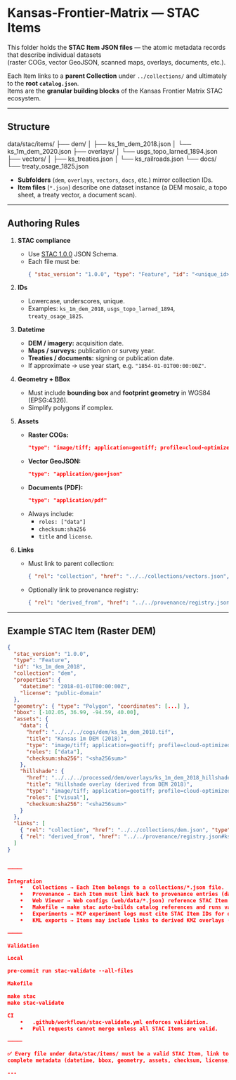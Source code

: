 # Kansas-Frontier-Matrix — STAC Items

This folder holds the **STAC Item JSON files** — the atomic metadata records that describe individual datasets  
(raster COGs, vector GeoJSON, scanned maps, overlays, documents, etc.).  

Each Item links to a **parent Collection** under `../collections/` and ultimately to the **root `catalog.json`**.  
Items are the **granular building blocks** of the Kansas Frontier Matrix STAC ecosystem.

---

## Structure

data/stac/items/
├── dem/
│   ├── ks_1m_dem_2018.json
│   └── ks_1m_dem_2020.json
├── overlays/
│   └── usgs_topo_larned_1894.json
├── vectors/
│   ├── ks_treaties.json
│   └── ks_railroads.json
└── docs/
└── treaty_osage_1825.json

- **Subfolders** (`dem`, `overlays`, `vectors`, `docs`, etc.) mirror collection IDs.  
- **Item files** (`*.json`) describe one dataset instance (a DEM mosaic, a topo sheet, a treaty vector, a document scan).  

---

## Authoring Rules

1. **STAC compliance**  
   - Use [STAC 1.0.0](https://stacspec.org/) JSON Schema.  
   - Each file must be:  
     ```json
     { "stac_version": "1.0.0", "type": "Feature", "id": "<unique_id>" }
     ```

2. **IDs**  
   - Lowercase, underscores, unique.  
   - Examples: `ks_1m_dem_2018`, `usgs_topo_larned_1894`, `treaty_osage_1825`.

3. **Datetime**  
   - **DEM / imagery:** acquisition date.  
   - **Maps / surveys:** publication or survey year.  
   - **Treaties / documents:** signing or publication date.  
   - If approximate → use year start, e.g. `"1854-01-01T00:00:00Z"`.

4. **Geometry + BBox**  
   - Must include **bounding box** and **footprint geometry** in WGS84 (EPSG:4326).  
   - Simplify polygons if complex.

5. **Assets**  
   - **Raster COGs:**  
     ```json
     "type": "image/tiff; application=geotiff; profile=cloud-optimized"
     ```
   - **Vector GeoJSON:**  
     ```json
     "type": "application/geo+json"
     ```
   - **Documents (PDF):**  
     ```json
     "type": "application/pdf"
     ```
   - Always include:  
     - `roles: ["data"]`  
     - `checksum:sha256`  
     - `title` and `license`.

6. **Links**  
   - Must link to parent collection:  
     ```json
     { "rel": "collection", "href": "../../collections/vectors.json", "type": "application/json" }
     ```
   - Optionally link to provenance registry:  
     ```json
     { "rel": "derived_from", "href": "../../provenance/registry.json#ks_treaties" }
     ```

---

## Example STAC Item (Raster DEM)

```json
{
  "stac_version": "1.0.0",
  "type": "Feature",
  "id": "ks_1m_dem_2018",
  "collection": "dem",
  "properties": {
    "datetime": "2018-01-01T00:00:00Z",
    "license": "public-domain"
  },
  "geometry": { "type": "Polygon", "coordinates": [...] },
  "bbox": [-102.05, 36.99, -94.59, 40.00],
  "assets": {
    "data": {
      "href": "../../../cogs/dem/ks_1m_dem_2018.tif",
      "title": "Kansas 1m DEM (2018)",
      "type": "image/tiff; application=geotiff; profile=cloud-optimized",
      "roles": ["data"],
      "checksum:sha256": "<sha256sum>"
    },
    "hillshade": {
      "href": "../../../processed/dem/overlays/ks_1m_dem_2018_hillshade.tif",
      "title": "Hillshade overlay (derived from DEM 2018)",
      "type": "image/tiff; application=geotiff; profile=cloud-optimized",
      "roles": ["visual"],
      "checksum:sha256": "<sha256sum>"
    }
  },
  "links": [
    { "rel": "collection", "href": "../../collections/dem.json", "type": "application/json" },
    { "rel": "derived_from", "href": "../../provenance/registry.json#ks_1m_dem_2018", "type": "application/json" }
  ]
}


⸻

Integration
	•	Collections → Each Item belongs to a collections/*.json file.
	•	Provenance → Each Item must link back to provenance entries (data/provenance/registry.json) ￼.
	•	Web Viewer → Web configs (web/data/*.json) reference STAC Item IDs to load data layers.
	•	Makefile → make stac auto-builds catalog references and runs validation.
	•	Experiments → MCP experiment logs must cite STAC Item IDs for datasets used.
	•	KML exports → Items may include links to derived KMZ overlays (data/kml/).

⸻

Validation

Local

pre-commit run stac-validate --all-files

Makefile

make stac
make stac-validate

CI
	•	.github/workflows/stac-validate.yml enforces validation.
	•	Pull requests cannot merge unless all STAC Items are valid.

⸻

✅ Every file under data/stac/items/ must be a valid STAC Item, link to its collection, and include
complete metadata (datetime, bbox, geometry, assets, checksum, license, provenance).

---